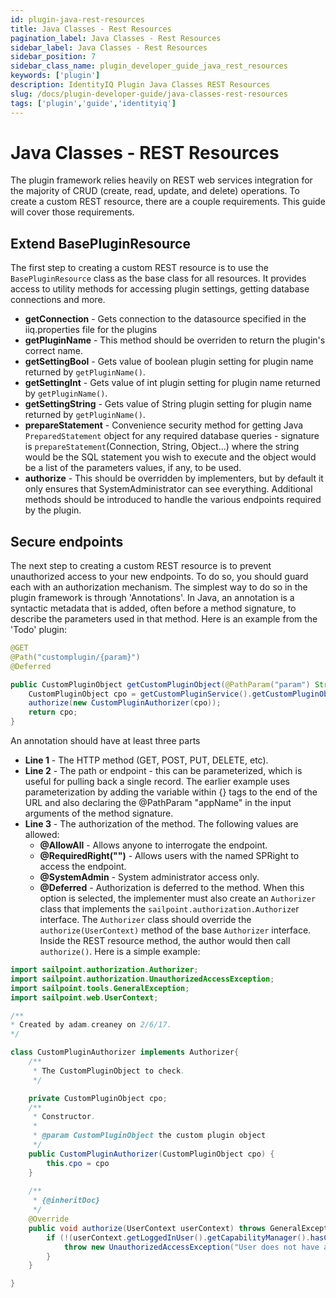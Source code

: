 ```yaml
---
id: plugin-java-rest-resources
title: Java Classes - Rest Resources
pagination_label: Java Classes - Rest Resources
sidebar_label: Java Classes - Rest Resources
sidebar_position: 7
sidebar_class_name: plugin_developer_guide_java_rest_resources
keywords: ['plugin']
description: IdentityIQ Plugin Java Classes REST Resources 
slug: /docs/plugin-developer-guide/java-classes-rest-resources
tags: ['plugin','guide','identityiq']
---
```


# Java Classes - REST Resources

The plugin framework relies heavily on REST web services integration for the majority of CRUD (create, read, update, and delete) operations. To create a custom REST resource, there are a couple requirements. This guide will cover those requirements. 

## Extend BasePluginResource

The first step to creating a custom REST resource is to use the `BasePluginResource` class as the base class for all resources. It provides access to utility methods for accessing plugin settings, getting database connections and more.

- **getConnection** - Gets connection to the datasource specified in the iiq.properties file for the plugins
- **getPluginName** - This method should be overriden to return the plugin's correct name. 
- **getSettingBool** - Gets value of boolean plugin setting for plugin name returned by `getPluginName()`.
- **getSettingInt** - Gets value of int plugin setting for plugin name returned by `getPluginName()`.
- **getSettingString** - Gets value of String plugin setting for plugin name returned by `getPluginName()`.
- **prepareStatement** - Convenience security method for getting Java `PreparedStatement` object for any required database queries - signature is `prepareStatement`(Connection, String, Object...) where the string would be the SQL statement you wish to execute and the object would be a list of the parameters values, if any, to be used.
- **authorize** - This should be overridden by implementers, but by default it only ensures that SystemAdministrator can see everything.
  Additional methods should be introduced to handle the various endpoints required by the plugin.

## Secure endpoints

The next step to creating a custom REST resource is to prevent unauthorized access to your new endpoints. To do so, you should guard each with an authorization mechanism. The simplest way to do so in the plugin framework is through 'Annotations'. In Java, an annotation is a syntactic metadata that is added, often before a method signature, to describe the parameters used in that method. Here is an example from the 'Todo' plugin:

```java
@GET
@Path("customplugin/{param}")
@Deferred

public CustomPluginObject getCustomPluginObject(@PathParam("param") String objectName) throws GeneralException{
    CustomPluginObject cpo = getCustomPluginService().getCustomPluginObject(objectName);
    authorize(new CustomPluginAuthorizer(cpo));
    return cpo;
}
```

An annotation should have at least three parts

- **Line 1** - The HTTP method (GET, POST, PUT, DELETE, etc).
- **Line 2** - The path or endpoint - this can be parameterized, which is useful for pulling back a single record. The earlier example uses parameterization by adding the variable within {} tags to the end of the URL and also declaring the @PathParam "appName" in the input arguments of the method signature.
- **Line 3** - The authorization of the method. The following values are allowed: 
    - **@AllowAll** - Allows anyone to interrogate the endpoint.
    - **@RequiredRight("<SPRight/>")** - Allows users with the named SPRight to access the endpoint.
    - **@SystemAdmin** - System administrator access only.
    - **@Deferred** - Authorization is deferred to the method. When this option is selected, the implementer must also create an `Authorizer` class that implements the `sailpoint.authorization.Authorize`r interface. The `Authorizer` class should override the `authorize(UserContext)` method of the base `Authorizer` interface. Inside the REST resource method, the author would then call `authorize()`. Here is a simple example:

```java
import sailpoint.authorization.Authorizer;
import sailpoint.authorization.UnauthorizedAccessException;
import sailpoint.tools.GeneralException;
import sailpoint.web.UserContext;

/**
* Created by adam.creaney on 2/6/17.
*/

class CustomPluginAuthorizer implements Authorizer{
    /**
     * The CustomPluginObject to check.
     */

    private CustomPluginObject cpo;
    /**
     * Constructor.
     *
     * @param CustomPluginObject the custom plugin object
     */
    public CustomPluginAuthorizer(CustomPluginObject cpo) {
        this.cpo = cpo
    }
    
    /**
     * {@inheritDoc}
     */
    @Override
    public void authorize(UserContext userContext) throws GeneralException {
        if (!(userContext.getLoggedInUser().getCapabilityManager().hasCapability("SystemAdministrator") || userContext.getLoggedInUser().getCapabilityManager().hasCapability("CustomAdmin"))) {
            throw new UnauthorizedAccessException("User does not have access to Custom Plugin");
        }
    }

}
```